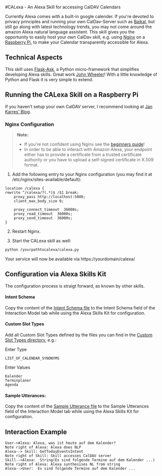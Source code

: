 #CALexa - An Alexa Skill for accessing CalDAV Calendars  

Currently Alexa comes with a built-in google calender. If you're devoted to privacy principles and running your own CalDav-Server such as [Baikal](http://sabre.io/), but still go along with latest technology trends, you may not come around the amazon Alexa natural language assistent. This skill gives you the opportunity to easily host your own CalDav skill, e.g. using [Nginx](https://nginx.org) on a [Raspberry Pi](http://www.raspberrypi.org), to make your Calendar transparently accessible for Alexa.

## Technical Aspects
This skill uses [Flask-Ask](https://flask-ask.readthedocs.io), a Python micro-framework that simplifies developing Alexa skills. Great work [John Wheeler](https://twitter.com/johnwheeler_)! With a little knowledge of Python and Flask it is very simple to extend.

## Running the CALexa Skill on a Raspberry Pi

If you haven't setup your own CalDAV server, I recommend looking at [Jan Karres' Blog](https://jankarres.de/2014/01/raspberry-pi-baikal-caldav-und-carddav-server-installieren/).

### Nginx Configuration
> **Note:**
> - If you're not confident using Nginx see the [beginners guide](http://nginx.org/en/docs/beginners_guide.html)!
> - In order to be able to interact with Amazon Alexa, your endpoint either has to provide a certificate from a trusted certificate authority or you have to upload a self-signed certificate in X.509 format.

1) Add the following entry to your Nginx configuration (you may find it at /etc/nginx/sites-available/default):
```nginx
location /calexa {
rewrite ^/calexa/?(.*)$ /$1 break;
    proxy_pass http://localhost:5000;
    client_max_body_size 0;

    proxy_connect_timeout  36000s;
    proxy_read_timeout  36000s;
    proxy_send_timeout  36000s;
}
```
2) Restart Nginx.

3) Start the CALexa skill as well:
```sh
python /yourpathtocalexa/calexa.py
```
Your service will now be available via https://yourdomain/calexa/


## Configuration via Alexa Skills Kit <i class="icon-cog"></i>

The configuration process is straigt forward, as known by other skills.


#### Intent Schema

Copy the content of the [Intent Schema file](https://github.com/martin-riedl/CALexa/blob/master/speech_assets/IntentSchema_DE.json) to the Intent Schema field of the Interaction Model tab while using the Alexa Skills Kit for configuration.



#### Custom Slot Types
Add all Custom Slot Types defined by the files you can find in the [Custom Slot Types directory](https://github.com/martin-riedl/CALexa/blob/master/speech_assets//customSlotTypes), e.g.: 

Enter Type 
```
LIST_OF_CALENDAR_SYNONYMS
```

Enter Values 
```
Kalender
Terminplaner
Agenda
```

#### Sample Utterances:
Copy the content of the [Sample Utterance file](https://github.com/martin-riedl/CALexa/blob/master/speech_assets/SampleUtterances_DE.txt) to the Sample Utterances field of the Interaction Model tab while using the Alexa Skills Kit for configuration.



## Interaction Example

```sequence
User->Alexa: Alexa, was ist heute auf dem Kalender?
Note right of Alexa: Alexa does NLP
Alexa--> Skill: GetTodayEventsIntent
Note right of Skill: Skill accesses CalDAV server
Skill-->Alexa:  String(Es sind folgende Termine auf dem Kalender ...)
Note right of Alexa: Alexa synthesises NL from string
Alexa-->User:  Es sind folgende Termine auf dem Kalender ...
```
